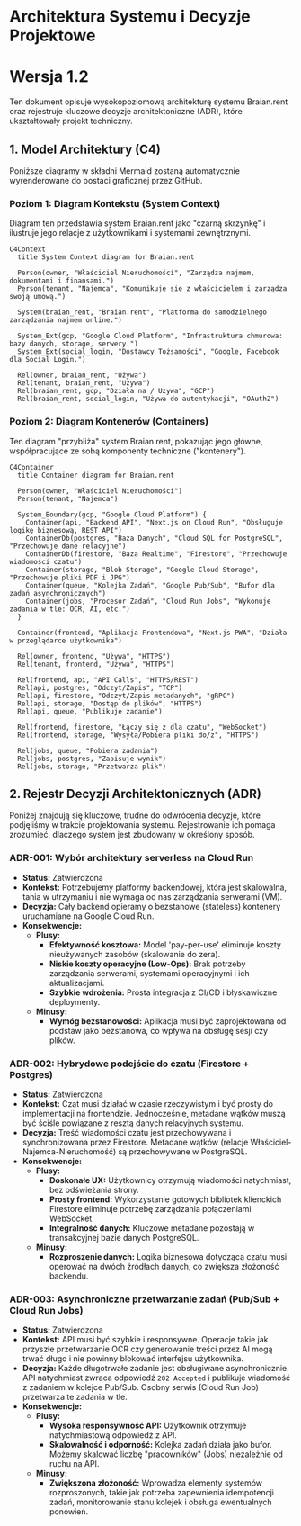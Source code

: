 # Architektura Systemu i Decyzje Projektowe

# Wersja 1.2

Ten dokument opisuje wysokopoziomową architekturę systemu Braian.rent oraz rejestruje kluczowe decyzje architektoniczne (ADR), które ukształtowały projekt techniczny.

## 1\. Model Architektury (C4)

Poniższe diagramy w składni Mermaid zostaną automatycznie wyrenderowane do postaci graficznej przez GitHub.

### Poziom 1: Diagram Kontekstu (System Context)

Diagram ten przedstawia system Braian.rent jako "czarną skrzynkę" i ilustruje jego relacje z użytkownikami i systemami zewnętrznymi.

```mermaid
C4Context
  title System Context diagram for Braian.rent

  Person(owner, "Właściciel Nieruchomości", "Zarządza najmem, dokumentami i finansami.")
  Person(tenant, "Najemca", "Komunikuje się z właścicielem i zarządza swoją umową.")

  System(braian_rent, "Braian.rent", "Platforma do samodzielnego zarządzania najmem online.")

  System_Ext(gcp, "Google Cloud Platform", "Infrastruktura chmurowa: bazy danych, storage, serwery.")
  System_Ext(social_login, "Dostawcy Tożsamości", "Google, Facebook dla Social Login.")

  Rel(owner, braian_rent, "Używa")
  Rel(tenant, braian_rent, "Używa")
  Rel(braian_rent, gcp, "Działa na / Używa", "GCP")
  Rel(braian_rent, social_login, "Używa do autentykacji", "OAuth2")
```

### Poziom 2: Diagram Kontenerów (Containers)

Ten diagram "przybliża" system Braian.rent, pokazując jego główne, współpracujące ze sobą komponenty techniczne ("kontenery").

```mermaid
C4Container
  title Container diagram for Braian.rent

  Person(owner, "Właściciel Nieruchomości")
  Person(tenant, "Najemca")

  System_Boundary(gcp, "Google Cloud Platform") {
    Container(api, "Backend API", "Next.js on Cloud Run", "Obsługuje logikę biznesową, REST API")
    ContainerDb(postgres, "Baza Danych", "Cloud SQL for PostgreSQL", "Przechowuje dane relacyjne")
    ContainerDb(firestore, "Baza Realtime", "Firestore", "Przechowuje wiadomości czatu")
    Container(storage, "Blob Storage", "Google Cloud Storage", "Przechowuje pliki PDF i JPG")
    Container(queue, "Kolejka Zadań", "Google Pub/Sub", "Bufor dla zadań asynchronicznych")
    Container(jobs, "Procesor Zadań", "Cloud Run Jobs", "Wykonuje zadania w tle: OCR, AI, etc.")
  }

  Container(frontend, "Aplikacja Frontendowa", "Next.js PWA", "Działa w przeglądarce użytkownika")

  Rel(owner, frontend, "Używa", "HTTPS")
  Rel(tenant, frontend, "Używa", "HTTPS")

  Rel(frontend, api, "API Calls", "HTTPS/REST")
  Rel(api, postgres, "Odczyt/Zapis", "TCP")
  Rel(api, firestore, "Odczyt/Zapis metadanych", "gRPC")
  Rel(api, storage, "Dostęp do plików", "HTTPS")
  Rel(api, queue, "Publikuje zadanie")

  Rel(frontend, firestore, "Łączy się z dla czatu", "WebSocket")
  Rel(frontend, storage, "Wysyła/Pobiera pliki do/z", "HTTPS")

  Rel(jobs, queue, "Pobiera zadania")
  Rel(jobs, postgres, "Zapisuje wynik")
  Rel(jobs, storage, "Przetwarza plik")

```

## 2\. Rejestr Decyzji Architektonicznych (ADR)

Poniżej znajdują się kluczowe, trudne do odwrócenia decyzje, które podjęliśmy w trakcie projektowania systemu. Rejestrowanie ich pomaga zrozumieć, dlaczego system jest zbudowany w określony sposób.

### ADR-001: Wybór architektury serverless na Cloud Run

- **Status:** Zatwierdzona
- **Kontekst:** Potrzebujemy platformy backendowej, która jest skalowalna, tania w utrzymaniu i nie wymaga od nas zarządzania serwerami (VM).
- **Decyzja:** Cały backend opieramy o bezstanowe (stateless) kontenery uruchamiane na Google Cloud Run.
- **Konsekwencje:**
  - **Plusy:**
    - **Efektywność kosztowa:** Model 'pay-per-use' eliminuje koszty nieużywanych zasobów (skalowanie do zera).
    - **Niskie koszty operacyjne (Low-Ops):** Brak potrzeby zarządzania serwerami, systemami operacyjnymi i ich aktualizacjami.
    - **Szybkie wdrożenia:** Prosta integracja z CI/CD i błyskawiczne deploymenty.
  - **Minusy:**
    - **Wymóg bezstanowości:** Aplikacja musi być zaprojektowana od podstaw jako bezstanowa, co wpływa na obsługę sesji czy plików.

### ADR-002: Hybrydowe podejście do czatu (Firestore + Postgres)

- **Status:** Zatwierdzona
- **Kontekst:** Czat musi działać w czasie rzeczywistym i być prosty do implementacji na frontendzie. Jednocześnie, metadane wątków muszą być ściśle powiązane z resztą danych relacyjnych systemu.
- **Decyzja:** Treść wiadomości czatu jest przechowywana i synchronizowana przez Firestore. Metadane wątków (relacje Właściciel-Najemca-Nieruchomość) są przechowywane w PostgreSQL.
- **Konsekwencje:**
  - **Plusy:**
    - **Doskonałe UX:** Użytkownicy otrzymują wiadomości natychmiast, bez odświeżania strony.
    - **Prosty frontend:** Wykorzystanie gotowych bibliotek klienckich Firestore eliminuje potrzebę zarządzania połączeniami WebSocket.
    - **Integralność danych:** Kluczowe metadane pozostają w transakcyjnej bazie danych PostgreSQL.
  - **Minusy:**
    - **Rozproszenie danych:** Logika biznesowa dotycząca czatu musi operować na dwóch źródłach danych, co zwiększa złożoność backendu.

### ADR-003: Asynchroniczne przetwarzanie zadań (Pub/Sub + Cloud Run Jobs)

- **Status:** Zatwierdzona
- **Kontekst:** API musi być szybkie i responsywne. Operacje takie jak przyszłe przetwarzanie OCR czy generowanie treści przez AI mogą trwać długo i nie powinny blokować interfejsu użytkownika.
- **Decyzja:** Każde długotrwałe zadanie jest obsługiwane asynchronicznie. API natychmiast zwraca odpowiedź `202 Accepted` i publikuje wiadomość z zadaniem w kolejce Pub/Sub. Osobny serwis (Cloud Run Job) przetwarza te zadania w tle.
- **Konsekwencje:**
  - **Plusy:**
    - **Wysoka responsywność API:** Użytkownik otrzymuje natychmiastową odpowiedź z API.
    - **Skalowalność i odporność:** Kolejka zadań działa jako bufor. Możemy skalować liczbę "pracowników" (Jobs) niezależnie od ruchu na API.
  - **Minusy:**
    - **Zwiększona złożoność:** Wprowadza elementy systemów rozproszonych, takie jak potrzeba zapewnienia idempotencji zadań, monitorowanie stanu kolejek i obsługa ewentualnych ponowień.
